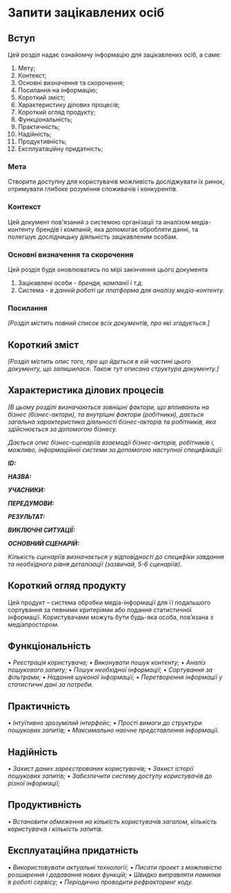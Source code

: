 # Запити зацікавлених осіб

## Вступ

Цей розділ надає ознайомчу інформацію для зацікавлених осіб, а саме:

1. Мету;
2. Контекст;
3. Основні визначення та скорочення;
4. Посилання на інформацію;
5. Короткий зміст;
6. Характеристику ділових процесів;
7. Короткий огляд продукту;
8. Функціональність;
9. Практичність;
10. Надійність;
11. Продуктивність;
12. Експлуатаційну придатність;

### Мета 

Створити доступну для користувачів можливість досліджувати їх ринок, отримувати глибоке розуміння споживачів і конкурентів.

### Контекст

Цей документ пов'язаний з системою організації та аналізом медіа-контенту брендів і компаній, яка допомогає обробляти данні, та полегшує дослідницьку діяльність зацікавленим особам.


### Основні визначення та скорочення

Цей розділ буде оновлюватись по мірі закінчення цього документа

1. Зацікавлені особи - *бренди, компанії і т.д.*
2. Система - *в данній роботі це платформа для аналізу медіа-контенту.*


### Посилання

*[Розділ містить повний список всіх документів, про які згадується.]*


## Короткий зміст

*[Розділ містить опис того, про що йдеться в еій частині цього документу, що залишилася. 
Також тут описана структура документу.]*

## Характеристика ділових процесів

*[В цьому розділі визначаються зовнішні фактори, що впливають на бізнес (бізнес-актори), 
та внутрішні фактори (робітники), дається загальна характеристика діяльності бізнес-акторів 
та робітників, яка здійснюється за допомогою бізнесу.*

*Дається опис бізнес-сценаріїв взаємодії бізнес-акторів, робітників і, можливо, інформаційної системи за допомогою наступної
специфікації:*

   
***ID:***
    
***НАЗВА:***
    
***УЧАСНИКИ:***

***ПЕРЕДУМОВИ:***

***РЕЗУЛЬТАТ:***

***ВИКЛЮЧНІ СИТУАЦІЇ:***

***ОСНОВНИЙ СЦЕНАРІЙ:***

*Кількість сценаріїв визначається у відповідності до специфіки завдання та необхідного 
рівня деталізації (зазвичай, 5-6 сценаріїв).*

## Короткий огляд продукту
 Цей продукт – система обробки медіа-інформації для її подальшого сортування за певними критеріями або подання статистичної інформації. Користувачами можуть бути будь-яка особа, пов’язана з медіапростором.


## Функціональність
• *Реєстрація користувача;*
• *Виконувати пошук контенту;*
• *Аналіз пошукового запиту;*
• *Пошук необхідної інформації;*
• *Сортування за фільтрами;*
• *Надання шуканої інформації;*
• *Перетворення інформації у статистичні дані за потреби.*

## Практичність
• *Інтуїтивно зрозумілий інтерфейс;*
• *Прості вимоги до структури пошукових запитів;*
• *Максимально наочне представлення інформації.*

## Надійність
• *Захист даних зареєстрованих користувачів;*
• *Захист історії пошукових запитів;*
• *Забезпечити систему доступу користувачів до різної інформації;*

## Продуктивність
• *Встановити обмеження на кількість користувачів загалом, кількість користувачів і кількість запитів.*

## Експлуатаційна придатність
• *Використовувати актуальні технології;*
• *Писати проект з можливістю розширення і додавання нових функцій;*
• *Швидко виправляти помилки в роботі сервісу;*
• *Періодично проводити рефракторинг коду.*